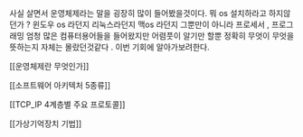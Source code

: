 사실 살면서 운영체제라는 말을 굉장히 많이 들어봤을것이다. 
뭐 os 설치하라고 하지않던가 ? 윈도우 os 라던지 리눅스라던지 맥os 라던지 
그뿐만이 아니라 
프로세서 , 프로그래밍 엄청 많은 컴퓨터용어들을 들어왔지만 어렴풋이 알기만 할뿐 정확히 무엇이 무엇을 뜻하는지 자체는 몰랐던것같다 . 이번 기회에 알아가보려한다.

[[운영체제란 무엇인가]]

[[소프트웨어 아키텍처 5종류]]

[[TCP_IP 4계층별 주요 프로토콜]]

[[가상기억장치 기법]]




